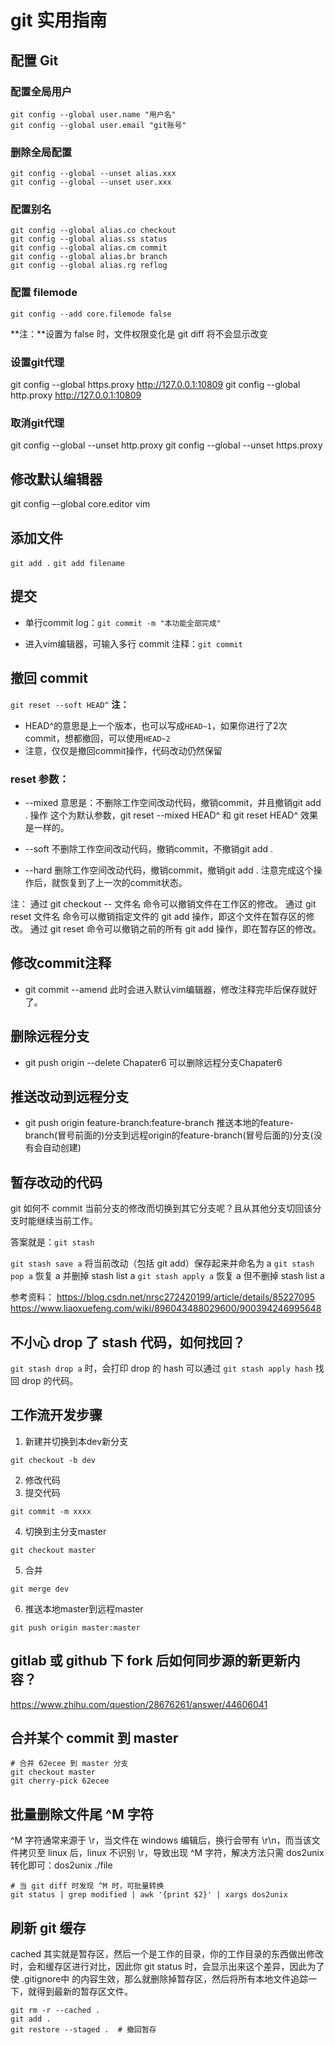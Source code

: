 # git 实用指南

##  配置 Git

### 配置全局用户

```
git config --global user.name "用户名" 
git config --global user.email "git账号"
```

### 删除全局配置
```
git config --global --unset alias.xxx
git config --global --unset user.xxx
```

### 配置别名
```
git config --global alias.co checkout
git config --global alias.ss status
git config --global alias.cm commit
git config --global alias.br branch
git config --global alias.rg reflog
```

### 配置 filemode

```
git config --add core.filemode false
```

**注：**设置为 false 时，文件权限变化是 git diff 将不会显示改变

### 设置git代理
git config --global https.proxy http://127.0.0.1:10809
git config --global http.proxy http://127.0.0.1:10809

### 取消git代理
git config --global --unset http.proxy
git config --global --unset https.proxy

## 修改默认编辑器
git config –-global core.editor vim

## 添加文件
`git add .`
`git add filename`

## 提交

-   单行commit log：`git commit -m "本功能全部完成"`

-   进入vim编辑器，可输入多行 commit 注释：`git commit` 

## 撤回 commit
`git reset --soft HEAD^`
**注：**

- HEAD^的意思是上一个版本，也可以写成`HEAD~1`，如果你进行了2次commit，想都撤回，可以使用`HEAD~2`
- 注意，仅仅是撤回commit操作，代码改动仍然保留

### reset 参数：
- --mixed
意思是：不删除工作空间改动代码，撤销commit，并且撤销git add . 操作
这个为默认参数，git reset --mixed HEAD^ 和 git reset HEAD^ 效果是一样的。

- --soft 
不删除工作空间改动代码，撤销commit，不撤销git add . 

- --hard
删除工作空间改动代码，撤销commit，撤销git add . 
注意完成这个操作后，就恢复到了上一次的commit状态。

注：
通过 git checkout -- 文件名 命令可以撤销文件在工作区的修改。
通过 git reset 文件名 命令可以撤销指定文件的 git add 操作，即这个文件在暂存区的修改。
通过 git reset 命令可以撤销之前的所有 git add 操作，即在暂存区的修改。

## 修改commit注释
- git commit --amend
此时会进入默认vim编辑器，修改注释完毕后保存就好了。

## 删除远程分支
- git push origin --delete Chapater6   可以删除远程分支Chapater6

## 推送改动到远程分支

- git push origin feature-branch:feature-branch 推送本地的feature-branch(冒号前面的)分支到远程origin的feature-branch(冒号后面的)分支(没有会自动创建)

## 暂存改动的代码

git 如何不 commit 当前分支的修改而切换到其它分支呢？且从其他分支切回该分支时能继续当前工作。

答案就是：`git stash`

`git stash save a`	将当前改动（包括 git add）保存起来并命名为 a
`git stash pop a`      恢复 a 并删掉 stash list a
`git stash apply a` 恢复 a 但不删掉 stash list a

参考资料：
https://blog.csdn.net/nrsc272420199/article/details/85227095
https://www.liaoxuefeng.com/wiki/896043488029600/900394246995648

## 不小心 drop 了 stash 代码，如何找回？

`git stash drop a` 时，会打印 drop 的 hash 可以通过 `git stash apply hash` 找回 drop 的代码。

## 工作流开发步骤

1. 新建并切换到本dev新分支
```shell
git checkout -b dev
```
2. 修改代码
3. 提交代码
```shell
git commit -m xxxx
```
4. 切换到主分支master
```shell
git checkout master
```
5. 合并
```shell
git merge dev
```
6. 推送本地master到远程master
```shell
git push origin master:master
```

## gitlab 或 github 下 fork 后如何同步源的新更新内容？
https://www.zhihu.com/question/28676261/answer/44606041

## 合并某个 commit 到 master

```undefined
# 合并 62ecee 到 master 分支
git checkout master
git cherry-pick 62ecee
```

## 批量删除文件尾 ^M 字符

^M 字符通常来源于 \r，当文件在 windows 编辑后，换行会带有 \r\n，而当该文件拷贝至 linux 后，linux 不识别 \r，导致出现 ^M 字符，解决方法只需 dos2unix 转化即可：dos2unix ./file

```
# 当 git diff 时发现 ^M 时，可批量转换
git status | grep modified | awk '{print $2}' | xargs dos2unix
```

## 刷新 git 缓存

cached 其实就是暂存区，然后一个是工作的目录，你的工作目录的东西做出修改时，会和缓存区进行对比，因此你 git status 时，会显示出来这个差异，因此为了使 .gitignore中 的内容生效，那么就删除掉暂存区，然后将所有本地文件追踪一下，就得到最新的暂存区文件。

```
git rm -r --cached .
git add .
git restore --staged .	# 撤回暂存
```

